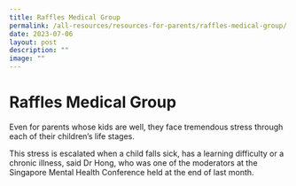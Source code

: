 ```yaml
---
title: Raffles Medical Group
permalink: /all-resources/resources-for-parents/raffles-medical-group/
date: 2023-07-06
layout: post
description: ""
image: ""
---
```

# Raffles Medical Group
Even for parents whose kids are well, they face tremendous stress through each of their children’s life stages.  
  
This stress is escalated when a child falls sick, has a learning difficulty or a chronic illness, said Dr Hong, who was one of the moderators at the Singapore Mental Health Conference held at the end of last month.